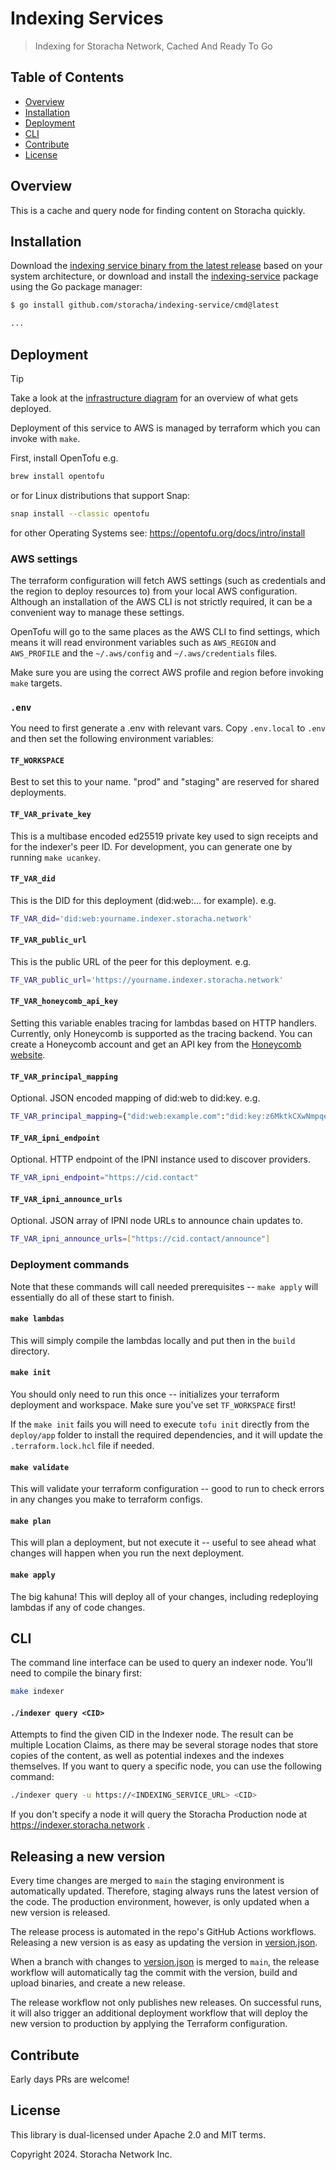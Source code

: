 # Indexing Services

> Indexing for Storacha Network, Cached And Ready To Go

## Table of Contents

- [Overview](#overview)
- [Installation](#installation)
- [Deployment](#deployment)
- [CLI](#cli)
- [Contribute](#contribute)
- [License](#license)

## Overview

This is a cache and query node for finding content on Storacha quickly.

## Installation

Download the [indexing service binary from the latest release](https://github.com/storacha/indexing-service/releases/latest) based on your system architecture, or download and install the [indexing-service](https://github.com/storacha/indexing-service) package using the Go package manager:

```bash
$ go install github.com/storacha/indexing-service/cmd@latest

...
```

## Deployment

> [!TIP]
> Take a look at the [infrastructure diagram](docs/infra.md) for an overview of what gets deployed.

Deployment of this service to AWS is managed by terraform which you can invoke with `make`.

First, install OpenTofu e.g.

```sh
brew install opentofu
```

or for Linux distributions that support Snap:

```sh
snap install --classic opentofu
```

for other Operating Systems see: https://opentofu.org/docs/intro/install

### AWS settings

The terraform configuration will fetch AWS settings (such as credentials and the region to deploy resources to) from your local AWS configuration. Although an installation of the AWS CLI is not strictly required, it can be a convenient way to manage these settings.

OpenTofu will go to the same places as the AWS CLI to find settings, which means it will read environment variables such as `AWS_REGION` and `AWS_PROFILE` and the `~/.aws/config` and `~/.aws/credentials` files.

Make sure you are using the correct AWS profile and region before invoking `make` targets.

### `.env`

You need to first generate a .env with relevant vars. Copy `.env.local` to `.env` and then set the following environment variables:

#### `TF_WORKSPACE`

Best to set this to your name. "prod" and "staging" are reserved for shared deployments.

#### `TF_VAR_private_key`

This is a multibase encoded ed25519 private key used to sign receipts and for the indexer's peer ID. For development, you can generate one by running `make ucankey`.

#### `TF_VAR_did`

This is the DID for this deployment (did:web:... for example). e.g.

```sh
TF_VAR_did='did:web:yourname.indexer.storacha.network'
```

#### `TF_VAR_public_url`

This is the public URL of the peer for this deployment. e.g.

```sh
TF_VAR_public_url='https://yourname.indexer.storacha.network'
```

#### `TF_VAR_honeycomb_api_key`

Setting this variable enables tracing for lambdas based on HTTP handlers. Currently, only Honeycomb is supported as the tracing backend. You can create a Honeycomb account and get an API key from the [Honeycomb website](https://www.honeycomb.io/).

#### `TF_VAR_principal_mapping`

Optional. JSON encoded mapping of did:web to did:key. e.g.

```sh
TF_VAR_principal_mapping={"did:web:example.com":"did:key:z6MktkCXwNmpqejQxYd7JHPcw7d4Srjct7sX74VLfKqsPyAw"}
```

#### `TF_VAR_ipni_endpoint`

Optional. HTTP endpoint of the IPNI instance used to discover providers.

```sh
TF_VAR_ipni_endpoint="https://cid.contact"
```

#### `TF_VAR_ipni_announce_urls`

Optional. JSON array of IPNI node URLs to announce chain updates to.

```sh
TF_VAR_ipni_announce_urls=["https://cid.contact/announce"]
```

### Deployment commands

Note that these commands will call needed prerequisites -- `make apply` will essentially do all of these start to finish.

#### `make lambdas`

This will simply compile the lambdas locally and put then in the `build` directory.

#### `make init`

You should only need to run this once -- initializes your terraform deployment and workspace. Make sure you've set `TF_WORKSPACE` first!

If the `make init` fails you will need to execute `tofu init` directly from the `deploy/app` folder to install the required dependencies, and it will update the `.terraform.lock.hcl` file if needed.

#### `make validate`

This will validate your terraform configuration -- good to run to check errors in any changes you make to terraform configs.

#### `make plan`

This will plan a deployment, but not execute it -- useful to see ahead what changes will happen when you run the next deployment.

#### `make apply`

The big kahuna! This will deploy all of your changes, including redeploying lambdas if any of code changes.

## CLI

The command line interface can be used to query an indexer node. You'll need to compile the binary first:

```sh
make indexer
```

#### `./indexer query <CID>`

Attempts to find the given CID in the Indexer node. The result can be multiple Location Claims, as there may be several storage nodes that store copies of the content, as well as potential indexes and the indexes themselves. If you want to query a specific node, you can use the following command:

```sh
./indexer query -u https://<INDEXING_SERVICE_URL> <CID>
```

If you don't specify a node it will query the Storacha Production node at https://indexer.storacha.network .

## Releasing a new version

Every time changes are merged to `main` the staging environment is automatically updated. Therefore, staging always runs the latest version of the code. The production environment, however, is only updated when a new version is released.

The release process is automated in the repo's GitHub Actions workflows. Releasing a new version is as easy as updating the version in [version.json](version.json).

When a branch with changes to [version.json](version.json) is merged to `main`, the release workflow will automatically tag the commit with the version, build and upload binaries, and create a new release.

The release workflow not only publishes new releases. On successful runs, it will also trigger an additional deployment workflow that will deploy the new version to production by applying the Terraform configuration.

## Contribute

Early days PRs are welcome!

## License

This library is dual-licensed under Apache 2.0 and MIT terms.

Copyright 2024. Storacha Network Inc.
